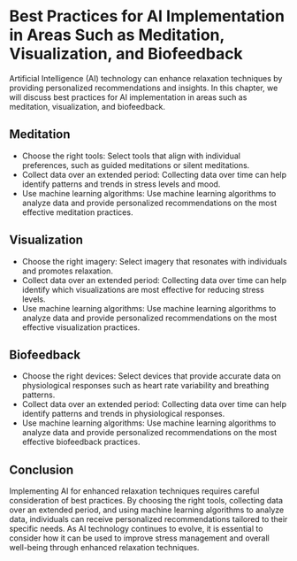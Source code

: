 Best Practices for AI Implementation in Areas Such as Meditation, Visualization, and Biofeedback
========================================================================================================================================================

Artificial Intelligence (AI) technology can enhance relaxation techniques by providing personalized recommendations and insights. In this chapter, we will discuss best practices for AI implementation in areas such as meditation, visualization, and biofeedback.

Meditation
----------

* Choose the right tools: Select tools that align with individual preferences, such as guided meditations or silent meditations.
* Collect data over an extended period: Collecting data over time can help identify patterns and trends in stress levels and mood.
* Use machine learning algorithms: Use machine learning algorithms to analyze data and provide personalized recommendations on the most effective meditation practices.

Visualization
-------------

* Choose the right imagery: Select imagery that resonates with individuals and promotes relaxation.
* Collect data over an extended period: Collecting data over time can help identify which visualizations are most effective for reducing stress levels.
* Use machine learning algorithms: Use machine learning algorithms to analyze data and provide personalized recommendations on the most effective visualization practices.

Biofeedback
-----------

* Choose the right devices: Select devices that provide accurate data on physiological responses such as heart rate variability and breathing patterns.
* Collect data over an extended period: Collecting data over time can help identify patterns and trends in physiological responses.
* Use machine learning algorithms: Use machine learning algorithms to analyze data and provide personalized recommendations on the most effective biofeedback practices.

Conclusion
----------

Implementing AI for enhanced relaxation techniques requires careful consideration of best practices. By choosing the right tools, collecting data over an extended period, and using machine learning algorithms to analyze data, individuals can receive personalized recommendations tailored to their specific needs. As AI technology continues to evolve, it is essential to consider how it can be used to improve stress management and overall well-being through enhanced relaxation techniques.
